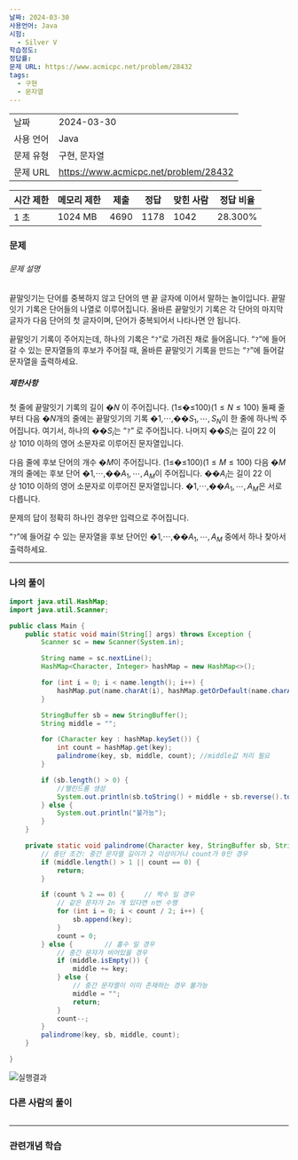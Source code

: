 ```yaml
---
날짜: 2024-03-30
사용언어: Java
시험:
  - Silver V
학습정도: 
정답률: 
문제 URL: https://www.acmicpc.net/problem/28432
tags:
  - 구현
  - 문자열
---
```

|        |                                       |
| ------ | ------------------------------------- |
| 날짜     | 2024-03-30                            |
| 사용 언어  | Java                                  |
| 문제 유형  | 구현, 문자열                               |
| 문제 URL | https://www.acmicpc.net/problem/28432 |

|시간 제한|메모리 제한|제출|정답|맞힌 사람|정답 비율|
|---|---|---|---|---|---|
|1 초|1024 MB|4690|1178|1042|28.300%|

### 문제

###### 문제 설명
끝말잇기는 단어를 중복하지 않고 단어의 맨 끝 글자에 이어서 말하는 놀이입니다. 끝말잇기 기록은 단어들의 나열로 이루어집니다. 올바른 끝말잇기 기록은 각 단어의 마지막 글자가 다음 단어의 첫 글자이며, 단어가 중복되어서 나타나면 안 됩니다.

끝말잇기 기록이 주어지는데, 하나의 기록은 “`?`”로 가려진 채로 들어옵니다. “`?`”에 들어갈 수 있는 문자열들의 후보가 주어질 때, 올바른 끝말잇기 기록을 만드는 “`?`”에 들어갈 문자열을 출력하세요.

##### 제한사항
첫 줄에 끝말잇기 기록의 길이 �$N$ 이 주어집니다. (1≤�≤100)$(1 \le N \le 100)$ 둘째 줄부터 다음 �$N$개의 줄에는 끝말잇기의 기록 �1,⋯,��$S_1, \cdots, S_N$이 한 줄에 하나씩 주어집니다. 여기서, 하나의 ��$S_i$는 “`?`” 로 주어집니다. 나머지 ��$S_i$는 길이 2$2$ 이상 10$10$ 이하의 영어 소문자로 이루어진 문자열입니다.

다음 줄에 후보 단어의 개수 �$M$이 주어집니다. (1≤�≤100)$(1 \le M \le 100)$ 다음 �$M$개의 줄에는 후보 단어 �1,⋯,��$A_1, \cdots, A_M$이 주어집니다. ��$A_i$는 길이 2$2$ 이상 10$10$ 이하의 영어 소문자로 이루어진 문자열입니다. �1,⋯,��$A_1, \cdots, A_M$은 서로 다릅니다.

문제의 답이 정확히 하나인 경우만 입력으로 주어집니다.

“`?`”에 들어갈 수 있는 문자열을 후보 단어인 �1,⋯,��$A_1, \cdots, A_M$ 중에서 하나 찾아서 출력하세요.

---

### 나의 풀이

```java
import java.util.HashMap;
import java.util.Scanner;

public class Main {
    public static void main(String[] args) throws Exception {
        Scanner sc = new Scanner(System.in);

        String name = sc.nextLine();
        HashMap<Character, Integer> hashMap = new HashMap<>();

        for (int i = 0; i < name.length(); i++) {
            hashMap.put(name.charAt(i), hashMap.getOrDefault(name.charAt(i), 0) + 1);
        }

        StringBuffer sb = new StringBuffer();
        String middle = "";

        for (Character key : hashMap.keySet()) {
            int count = hashMap.get(key);
            palindrome(key, sb, middle, count); //middle값 처리 필요
        }

        if (sb.length() > 0) {
            //팰린드롬 생성
            System.out.println(sb.toString() + middle + sb.reverse().toString());
        } else {
            System.out.println("불가능");
        }
    }

    private static void palindrome(Character key, StringBuffer sb, String middle, int count) {
        // 중단 조건: 중간 문자열 길이가 2 이상이거나 count가 0인 경우
        if (middle.length() > 1 || count == 0) {
            return;
        }

        if (count % 2 == 0) {     // 짝수 일 경우
            // 같은 문자가 2n 개 있다면 n번 수행
            for (int i = 0; i < count / 2; i++) {
                sb.append(key);
            }
            count = 0;
        } else {        // 홀수 일 경우
            // 중간 문자가 비어있을 경우
            if (middle.isEmpty()) {
                middle += key;
            } else {
                // 중간 문자열이 이미 존재하는 경우 불가능
                middle = "";
                return;
            }
            count--;
        }
        palindrome(key, sb, middle, count);
    }

}

```

![실행결과](/assets/CodingTest/B28432.png)
### 다른 사람의 풀이

```java

```

---
### 관련개념 학습
